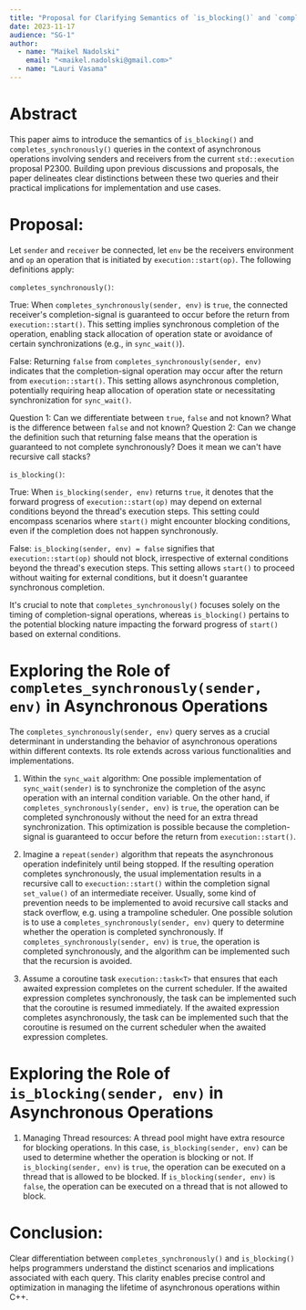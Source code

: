 ```yaml
---
title: "Proposal for Clarifying Semantics of `is_blocking()` and `completes_synchronously()` for Asynchronous Operations"
date: 2023-11-17
audience: "SG-1"
author:
  - name: "Maikel Nadolski"
    email: "<maikel.nadolski@gmail.com>"
  - name: "Lauri Vasama"
---
```


# Abstract

This paper aims to introduce the semantics of `is_blocking()` and `completes_synchronously()` queries in the context of asynchronous operations involving senders and receivers from the current `std::execution` proposal P2300. Building upon previous discussions and proposals, the paper delineates clear distinctions between these two queries and their practical implications for implementation and use cases.

# Proposal:

Let `sender` and `receiver` be connected, let `env` be the receivers environment and `op` an operation that is initiated by `execution::start(op)`. The following definitions apply:

`completes_synchronously()`:

True: When `completes_synchronously(sender, env)` is `true`, the connected receiver's completion-signal is guaranteed to occur before the return from `execution::start()`. This setting implies synchronous completion of the operation, enabling stack allocation of operation state or avoidance of certain synchronizations (e.g., in `sync_wait()`).

False: Returning `false` from `completes_synchronously(sender, env)` indicates that the completion-signal operation may occur after the return from `execution::start()`. This setting allows asynchronous completion, potentially requiring heap allocation of operation state or necessitating synchronization for `sync_wait()`.

Question 1: Can we differentiate between `true`, `false` and not known? What is the difference between `false` and not known?
Question 2: Can we change the definition such that returning false means that the operation is guaranteed to not complete synchronously? Does it mean we can't have recursive call stacks?

`is_blocking()`:

True: When `is_blocking(sender, env)` returns `true`, it denotes that the forward progress of `execution::start(op)` may depend on external conditions beyond the thread's execution steps. This setting could encompass scenarios where `start()` might encounter blocking conditions, even if the completion does not happen synchronously.

False: `is_blocking(sender, env) = false` signifies that `execution::start(op)` should not block, irrespective of external conditions beyond the thread's execution steps. This setting allows `start()` to proceed without waiting for external conditions, but it doesn't guarantee synchronous completion.

It's crucial to note that `completes_synchronously()` focuses solely on the timing of completion-signal operations, whereas `is_blocking()` pertains to the potential blocking nature impacting the forward progress of `start()` based on external conditions.

# Exploring the Role of `completes_synchronously(sender, env)` in Asynchronous Operations

The `completes_synchronously(sender, env)` query serves as a crucial determinant in understanding the behavior of asynchronous operations within different contexts. Its role extends across various functionalities and implementations.

1. Within the `sync_wait` algorithm: One possible implementation of `sync_wait(sender)` is to synchronize the completion of the async operation with an internal condition variable. On the other hand, if `completes_synchronously(sender, env)` is `true`, the operation can be completed synchronously without the need for an extra thread synchronization. This optimization is possible because the completion-signal is guaranteed to occur before the return from `execution::start()`.

2. Imagine a `repeat(sender)` algorithm that repeats the asynchronous operation indefinitely until being stopped. 
If the resulting operation completes synchronously, the usual implementation results in a recursive call to `execuction::start()` within the completion signal `set_value()` of an intermediate receiver. Usually, some kind of prevention needs to be implemented to avoid recursive call stacks and stack overflow, e.g. using a trampoline scheduler.
One possible solution is to use a `completes_synchronously(sender, env)` query to determine whether the operation is completed synchronously. If `completes_synchronously(sender, env)` is `true`, the operation is completed synchronously, and the algorithm can be implemented such that the recursion is avoided.

3. Assume a coroutine task `execution::task<T>` that ensures that each awaited expression completes on the current scheduler. If the awaited expression completes synchronously, the task can be implemented such that the coroutine is resumed immediately. If the awaited expression completes asynchronously, the task can be implemented such that the coroutine is resumed on the current scheduler when the awaited expression completes.

# Exploring the Role of `is_blocking(sender, env)` in Asynchronous Operations

1. Managing Thread resources: A thread pool might have extra resource for blocking operations. In this case, `is_blocking(sender, env)` can be used to determine whether the operation is blocking or not. If `is_blocking(sender, env)` is `true`, the operation can be executed on a thread that is allowed to be blocked. If `is_blocking(sender, env)` is `false`, the operation can be executed on a thread that is not allowed to block.

# Conclusion:

Clear differentiation between `completes_synchronously()` and `is_blocking()` helps programmers understand the distinct scenarios and implications associated with each query. This clarity enables precise control and optimization in managing the lifetime of asynchronous operations within C++.
